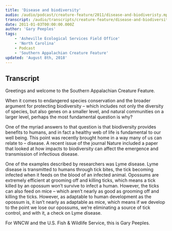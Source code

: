 ```yaml
---
title: 'Disease and biodiversity'
audio: /audio/podcast/creature-feature/2011/disease-and-biodiveristy.mp3
transcript: /audio/transcripts/creature-feature/disease-and-biodiversity.pdf
date: 2011-01-03T00:00:00.000Z
author: 'Gary Peeples'
tags:
    - 'Asheville Ecological Services Field Office'
    - 'North Carolina'
    - Podcast
    - 'Southern Appalachian Creature Feature'
updated: 'August 8th, 2018'
---
```


## Transcript

Greetings and welcome to the Southern Appalachian Creature Feature.

When it comes to endangered species conservation and the broader argument for protecting biodiversity – which includes not only the diversity of species, but also genes on a smaller level, and natural communities on a larger level, perhaps the most fundamental question is why?

One of the myriad answers to that question is that biodiversity provides benefits to humans, and in fact a healthy web of life is fundamental to our well being. This point was recently brought home in a way many of us can relate to – disease. A recent issue of the journal Nature included a paper that looked at how impacts to biodiversity can affect the emergence and transmission of infectious disease.

One of the examples described by researchers was Lyme disease. Lyme disease is transmitted to humans through tick bites, the tick becoming infected when it feeds on the blood of an infected animal. Opossums are extremely efficient at grooming off and killing ticks, which means a tick killed by an opossum won’t survive to infect a human. However, the ticks can also feed on mice – which aren’t nearly as good as grooming off and killing the ticks.  However, as adaptable to human development as the opossum is, it isn’t nearly as adaptable as mice, which means if we develop to the point we lose our opossums, we’re eliminating a source of tick control, and with it, a check on Lyme disease.

For WNCW and the U.S. Fish & Wildlife Service, this is Gary Peeples.